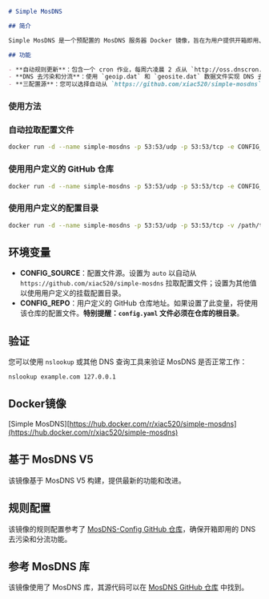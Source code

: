 
```markdown
# Simple MosDNS

## 简介

Simple MosDNS 是一个预配置的 MosDNS 服务器 Docker 镜像，旨在为用户提供开箱即用、无需配置的 MosDNS 解决方案。MosDNS 是一个用 Go 编写的轻量级 DNS 服务器，旨在提供快速高效的 DNS 解析。

## 功能

- **自动规则更新**：包含一个 cron 作业，每周六凌晨 2 点从 `http://oss.dnscron.com/mosdns` 获取最新的规则文件并重启 MosDNS。**仅在 `auto` 模式下生效**。
- **DNS 去污染和分流**：使用 `geoip.dat` 和 `geosite.dat` 数据文件实现 DNS 去污染和分流功能，确保国内网站使用国内 DNS 服务器，国外网站使用国外 DNS 服务器。**仅在 `auto` 模式下生效**。
- **三配置源**：您可以选择自动从 `https://github.com/xiac520/simple-mosdns` 拉取配置文件，或使用用户定义的 GitHub 仓库，或使用用户定义的挂载配置目录。

```
### 使用方法

### 自动拉取配置文件

```bash
docker run -d --name simple-mosdns -p 53:53/udp -p 53:53/tcp -e CONFIG_SOURCE=auto xiac520/simple-mosdns
```

### 使用用户定义的 GitHub 仓库

```bash
docker run -d --name simple-mosdns -p 53:53/udp -p 53:53/tcp -e CONFIG_REPO=https://github.com/yourusername/yourrepo xiac520/simple-mosdns
```

### 使用用户定义的配置目录

```bash
docker run -d --name simple-mosdns -p 53:53/udp -p 53:53/tcp -v /path/to/your/config:/etc/mosdns xiac520/simple-mosdns
```

## 环境变量

- **CONFIG_SOURCE**：配置文件源。设置为 `auto` 以自动从 `https://github.com/xiac520/simple-mosdns` 拉取配置文件；设置为其他值以使用用户定义的挂载配置目录。
- **CONFIG_REPO**：用户定义的 GitHub 仓库地址。如果设置了此变量，将使用该仓库的配置文件。**特别提醒：`config.yaml` 文件必须在仓库的根目录**。

## 验证

您可以使用 `nslookup` 或其他 DNS 查询工具来验证 MosDNS 是否正常工作：

```bash
nslookup example.com 127.0.0.1
```

## Docker镜像

[Simple MosDNS][https://hub.docker.com/r/xiac520/simple-mosdns](https://hub.docker.com/r/xiac520/simple-mosdns)

## 基于 MosDNS V5

该镜像基于 MosDNS V5 构建，提供最新的功能和改进。

## 规则配置

该镜像的规则配置参考了 [MosDNS-Config GitHub 仓库](https://github.com/moreoronce/MosDNS-Config)，确保开箱即用的 DNS 去污染和分流功能。


## 参考 MosDNS 库

该镜像使用了 MosDNS 库，其源代码可以在 [MosDNS GitHub 仓库](https://github.com/IrineSistiana/mosdns) 中找到。
```
